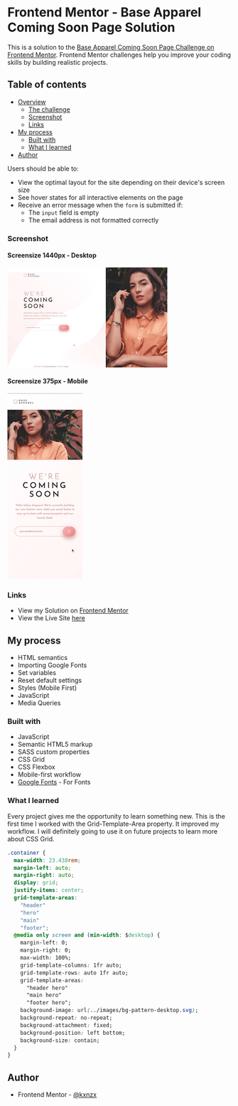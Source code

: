 # Frontend Mentor - Base Apparel Coming Soon Page Solution

This is a solution to the [Base Apparel Coming Soon Page Challenge on Frontend Mentor](https://www.frontendmentor.io/challenges/base-apparel-coming-soon-page-5d46b47f8db8a7063f9331a0). Frontend Mentor challenges help you improve your coding skills by building realistic projects.

## Table of contents

- [Overview](#overview)
  - [The challenge](#the-challenge)
  - [Screenshot](#screenshot)
  - [Links](#links)
- [My process](#my-process)
  - [Built with](#built-with)
  - [What I learned](#what-i-learned)
- [Author](#author)

Users should be able to:

- View the optimal layout for the site depending on their device's screen size
- See hover states for all interactive elements on the page
- Receive an error message when the `form` is submitted if:
  - The `input` field is empty
  - The email address is not formatted correctly

### Screenshot

#### Screensize 1440px - Desktop

![Desktop](images/Desktop.gif)

#### Screensize 375px - Mobile

![Mobile](images/Mobile.gif)

### Links

- View my Solution on [Frontend Mentor](https://www.frontendmentor.io/solutions/coming-soon-layout-with-css-gridtemplateareas-lV5gxhC2lp)
- View the Live Site [here](https://kxnzx.github.io/base-apparel-webshop/)

## My process

- HTML semantics
- Importing Google Fonts
- Set variables
- Reset default settings
- Styles (Mobile First)
- JavaScript
- Media Queries

### Built with

- JavaScript
- Semantic HTML5 markup
- SASS custom properties
- CSS Grid
- CSS Flexbox
- Mobile-first workflow
- [Google Fonts](https://fonts.google.com/) - For Fonts

### What I learned

Every project gives me the opportunity to learn something new. This is the first time I worked with the Grid-Template-Area property. It improved my workflow. I will definitely going to use it on future projects to learn more about CSS Grid.

```css
.container {
  max-width: 23.438rem;
  margin-left: auto;
  margin-right: auto;
  display: grid;
  justify-items: center;
  grid-template-areas:
    "header"
    "hero"
    "main"
    "footer";
  @media only screen and (min-width: $desktop) {
    margin-left: 0;
    margin-right: 0;
    max-width: 100%;
    grid-template-columns: 1fr auto;
    grid-template-rows: auto 1fr auto;
    grid-template-areas:
      "header hero"
      "main hero"
      "footer hero";
    background-image: url(../images/bg-pattern-desktop.svg);
    background-repeat: no-repeat;
    background-attachment: fixed;
    background-position: left bottom;
    background-size: contain;
  }
}
```

## Author

- Frontend Mentor - [@kxnzx](https://www.frontendmentor.io/profile/kxnzx)

